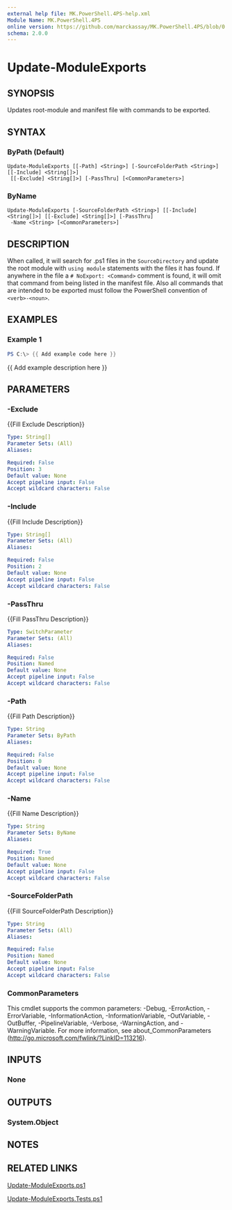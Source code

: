 ```yaml
---
external help file: MK.PowerShell.4PS-help.xml
Module Name: MK.PowerShell.4PS
online version: https://github.com/marckassay/MK.PowerShell.4PS/blob/0.0.1/docs/Update-ModuleExports.md
schema: 2.0.0
---
```


# Update-ModuleExports

## SYNOPSIS
Updates root-module and manifest file with commands to be exported.

## SYNTAX

### ByPath (Default)
```
Update-ModuleExports [[-Path] <String>] [-SourceFolderPath <String>] [[-Include] <String[]>]
 [[-Exclude] <String[]>] [-PassThru] [<CommonParameters>]
```

### ByName
```
Update-ModuleExports [-SourceFolderPath <String>] [[-Include] <String[]>] [[-Exclude] <String[]>] [-PassThru]
 -Name <String> [<CommonParameters>]
```

## DESCRIPTION
When called, it will search for .ps1 files in the `SourceDirectory` and update the root module with `using module` statements with the files it has found.  If anywhere in the file a `# NoExport: <Command>` comment is found, it will omit that command from being listed in the manifest file.  Also all commands that are intended to be exported must follow the PowerShell convention of `<verb>-<noun>`.

## EXAMPLES

### Example 1
```powershell
PS C:\> {{ Add example code here }}
```

{{ Add example description here }}

## PARAMETERS

### -Exclude
{{Fill Exclude Description}}

```yaml
Type: String[]
Parameter Sets: (All)
Aliases:

Required: False
Position: 3
Default value: None
Accept pipeline input: False
Accept wildcard characters: False
```

### -Include
{{Fill Include Description}}

```yaml
Type: String[]
Parameter Sets: (All)
Aliases:

Required: False
Position: 2
Default value: None
Accept pipeline input: False
Accept wildcard characters: False
```

### -PassThru
{{Fill PassThru Description}}

```yaml
Type: SwitchParameter
Parameter Sets: (All)
Aliases:

Required: False
Position: Named
Default value: None
Accept pipeline input: False
Accept wildcard characters: False
```

### -Path
{{Fill Path Description}}

```yaml
Type: String
Parameter Sets: ByPath
Aliases:

Required: False
Position: 0
Default value: None
Accept pipeline input: False
Accept wildcard characters: False
```

### -Name
{{Fill Name Description}}

```yaml
Type: String
Parameter Sets: ByName
Aliases:

Required: True
Position: Named
Default value: None
Accept pipeline input: False
Accept wildcard characters: False
```

### -SourceFolderPath
{{Fill SourceFolderPath Description}}

```yaml
Type: String
Parameter Sets: (All)
Aliases:

Required: False
Position: Named
Default value: None
Accept pipeline input: False
Accept wildcard characters: False
```

### CommonParameters
This cmdlet supports the common parameters: -Debug, -ErrorAction, -ErrorVariable, -InformationAction, -InformationVariable, -OutVariable, -OutBuffer, -PipelineVariable, -Verbose, -WarningAction, and -WarningVariable. For more information, see about_CommonParameters (http://go.microsoft.com/fwlink/?LinkID=113216).

## INPUTS

### None

## OUTPUTS

### System.Object

## NOTES

## RELATED LINKS

[Update-ModuleExports.ps1](https://github.com/marckassay/MK.PowerShell.4PS/blob/0.0.1/src/module/Update-ModuleExports.ps1)

[Update-ModuleExports.Tests.ps1](https://github.com/marckassay/MK.PowerShell.4PS/blob/0.0.1/test/module/Update-ModuleExports.Tests.ps1)
